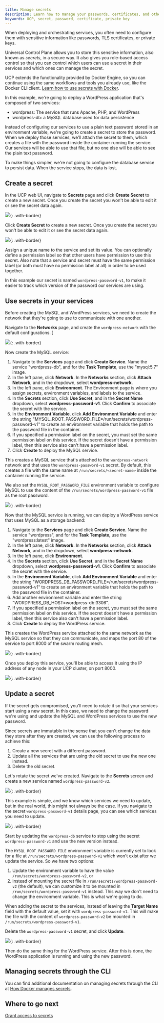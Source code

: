 ```yaml
---
title: Manage secrets
description: Learn how to manage your passwords, certificates, and other secrets in a secure way with Docker Datacenter
keywords: UCP, secret, password, certificate, private key
---
```


When deploying and orchestrating services, you often need to configure them
with sensitive information like passwords, TLS certificates, or private keys.

Universal Control Plane allows you to store this sensitive information, also
known as *secrets*, in a secure way. It also gives you role-based access control
so that you can control which users can use a secret in their services
and which ones can manage the secret.

UCP extends the functionality provided by Docker Engine, so you can continue
using the same workflows and tools you already use, like the Docker CLI client.
[Learn how to use secrets with Docker](/engine/swarm/secrets/).

In this example, we're going to deploy a WordPress application that's composed of
two services:

* wordpress: The service that runs Apache, PHP, and WordPress
* wordpress-db: a MySQL database used for data persistence

Instead of configuring our services to use a plain text password stored in an
environment variable, we're going to create a secret to store the password.
When we deploy those services, we'll attach the secret to them, which creates
a file with the password inside the container running the service.
Our services will be able to use that file, but no one else will be able
to see the plain text password.

To make things simpler, we're not going to configure the database service to
persist data. When the service stops, the data is lost.

## Create a secret

In the UCP web UI, navigate to **Secrets** page and click **Create Secret**
to create a new secret. Once you create the secret you won't be able to edit
it or see the secret data again.

![](../../images/manage-secrets-1.png){: .with-border}

Click **Create Secret** to create a new secret. Once you create the secret
you won't be able to edit it or see the secret data again.

![](../../images/manage-secrets-2.png){: .with-border}

Assign a unique name to the service and set its value. You can optionally define
a permission label so that other users have permission to use this secret. Also
note that a service and secret must have the same permission label (or both
must have no permission label at all) in order to be used together.

In this example our secret is named `wordpress-password-v1`, to make it easier
to track which version of the password our services are using.


## Use secrets in your services

Before creating the MySQL and WordPress services, we need to create the network
that they're going to use to communicate with one another.

Navigate to the **Networks** page, and create the `wordpress-network` with the
default configurations.
]

![](../../images/manage-secrets-3.png){: .with-border}

Now create the MySQL service:

1. Navigate to the **Services** page and click **Create Service**. Name the 
   service "wordpress-db", and for the **Task Template**, use the "mysql:5.7"
   image.
2. In the left pane, click **Network**. In the **Networks** section, click
   **Attach Network**, and in the dropdown, select **wordpress-network**.
3. In the left pane, click **Environment**. The Environment page is where you
   assign secrets, environment variables, and labels to the service.
4. In the **Secrets** section, click **Use Secret**, and in the **Secret Name**
   dropdown, select **wordpress-password-v1**. Click **Confirm** to associate
   the secret with the service.
5. In the **Environment Variable**, click **Add Environment Variable** and enter
   the string "MYSQL_ROOT_PASSWORD_FILE=/run/secrets/wordpress-password-v1" to
   create an environment variable that holds the path to the password file in
   the container.
6. If you specified a permission label on the secret, you must set the same
   permission label on this service. If the secret doesn't have a permission
   label, then this service also can't have a permission label.
7. Click **Create** to deploy the MySQL service.

This creates a MySQL service that's attached to the `wordpress-network` network
and that uses the `wordpress-password-v1` secret. By default, this creates a file
with the same name at `/run/secrets/<secret-name>` inside the container running
the service.

We also set the `MYSQL_ROOT_PASSWORD_FILE` environment variable to configure
MySQL to use the content of the `/run/secrets/wordpress-password-v1` file as
the root password.

![](../../images/manage-secrets-4.png){: .with-border}

Now that the MySQL service is running, we can deploy a WordPress service that
uses MySQL as a storage backend:

1. Navigate to the **Services** page and click **Create Service**. Name the 
   service "wordpress", and for the **Task Template**, use the
   "wordpress:latest" image.
2. In the left pane, click **Network**. In the **Networks** section, click
   **Attach Network**, and in the dropdown, select **wordpress-network**.
3. In the left pane, click **Environment**.
4. In the **Secrets** section, click **Use Secret**, and in the **Secret Name**
   dropdown, select **wordpress-password-v1**. Click **Confirm** to associate
   the secret with the service.
5. In the **Environment Variable**, click **Add Environment Variable** and enter
   the string "WORDPRESS_DB_PASSWORD_FILE=/run/secrets/wordpress-password-v1" to
   create an environment variable that holds the path to the password file in
   the container.
6. Add another environment variable and enter the string
   "WORDPRESS_DB_HOST=wordpress-db:3306".
7. If you specified a permission label on the secret, you must set the same
   permission label on this service. If the secret doesn't have a permission
   label, then this service also can't have a permission label.
8. Click **Create** to deploy the WordPress service.

This creates the WordPress service attached to the same network as the MySQL
service so that they can communicate, and maps the port 80 of the service to
port 8000 of the swarm routing mesh.

![](../../images/manage-secrets-5.png){: .with-border}

Once you deploy this service, you'll be able to access it using the
IP address of any node in your UCP cluster, on port 8000.

![](../../images/manage-secrets-6.png){: .with-border}

## Update a secret

If the secret gets compromised, you'll need to rotate it so that your services
start using a new secret. In this case, we need to change the password we're
using and update the MySQL and WordPress services to use the new password.

Since secrets are immutable in the sense that you can't change the data
they store after they are created, we can use the following process to achieve
this:

1. Create a new secret with a different password.
2. Update all the services that are using the old secret to use the new one
   instead.
3. Delete the old secret.

Let's rotate the secret we've created. Navigate to the **Secrets** screen
and create a new service named `wordpress-password-v2`.

![](../../images/manage-secrets-7.png){: .with-border}

This example is simple, and we know which services we need to update,
but in the real world, this might not always be the case.
If you navigate to the secret `wordpress-password-v1` details page, you can
see which services you need to update.

![](../../images/manage-secrets-8.png){: .with-border}

Start by updating the `wordpress-db` service to stop using the secret
`wordpress-password-v1` and use the new version instead.

The `MYSQL_ROOT_PASSWORD_FILE` environment variable is currently set to look for
a file at `/run/secrets/wordpress-password-v1` which won't exist after we
update the service. So we have two options:

1. Update the environment variable to have the value
`/run/secrets/wordpress-password-v2`, or
2. Instead of mounting the secret file in `/run/secrets/wordpress-password-v2`
(the default), we can customize it to be mounted in `/run/secrets/wordpress-password-v1`
instead. This way we don't need to change the environment variable. This is
what we're going to do.

When adding the secret to the services, instead of leaving the **Target Name**
field with the default value, set it with `wordpress-password-v1`. This will make
the file with the content of `wordpress-password-v2` be mounted in
`/run/secrets/wordpress-password-v1`.

Delete the `wordpress-password-v1` secret, and click **Update**.

![](../../images/manage-secrets-9.png){: .with-border}

Then do the same thing for the WordPress service. After this is done, the
WordPress application is running and using the new password.

## Managing secrets through the CLI

You can find additional documentation on managing secrets through the CLI at [How Docker manages secrets](/engine/swarm/secrets/#read-more-about-docker-secret-commands).

## Where to go next

[Grant access to secrets](grant-revoke-access.md)
